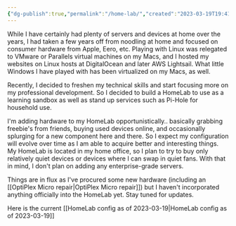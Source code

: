 ```yaml
---
{"dg-publish":true,"permalink":"/home-lab/","created":"2023-03-19T19:41:40.835-04:00","updated":"2023-04-06T17:11:01.394-04:00"}
---
```


While I have certainly had plenty of servers and devices at home over the years, I had taken a few years off from noodling at home and focused on consumer hardware from Apple, Eero, etc.  Playing with Linux was relegated to VMware or Parallels virtual machines on my Macs, and I hosted my websites on Linux hosts at DigitalOcean and later AWS Lightsail.  What little Windows I have played with has been virtualized on my Macs, as well.

Recently, I decided to freshen my technical skills and start focusing more on my professional development.  So I decided to build a HomeLab to use as a learning sandbox as well as stand up services such as Pi-Hole for household use.

I'm adding hardware to my HomeLab opportunistically..  basically grabbing freebie's from friends, buying used devices online, and occasionally splurging for a new component here and there.  So I expect my configuration will evolve over time as I am able to acquire better and interesting things.  My HomeLab is located in my home office, so I plan to try to buy only relatively quiet devices or devices where I can swap in quiet fans.  With that in mind, I don't plan on adding any enterprise-grade servers.



Things are in flux as I've procured some new hardware (including an [[OptiPlex Micro repair\|OptiPlex Micro repair]]) but I haven't incorporated anything officially into the HomeLab yet. Stay tuned for updates.

Here is the current [[HomeLab config as of 2023-03-19\|HomeLab config as of 2023-03-19]]
